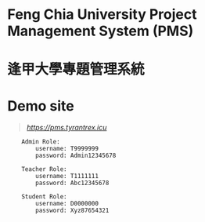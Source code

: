 # Feng Chia University Project Management System (PMS)
# 逢甲大學專題管理系統

# Demo site
> *https://pms.tyrantrex.icu*

```
    Admin Role:
        username: T9999999
        password: Admin12345678

    Teacher Role:
        username: T1111111
        password: Abc12345678

    Student Role:
        username: D0000000
        password: Xyz87654321
```